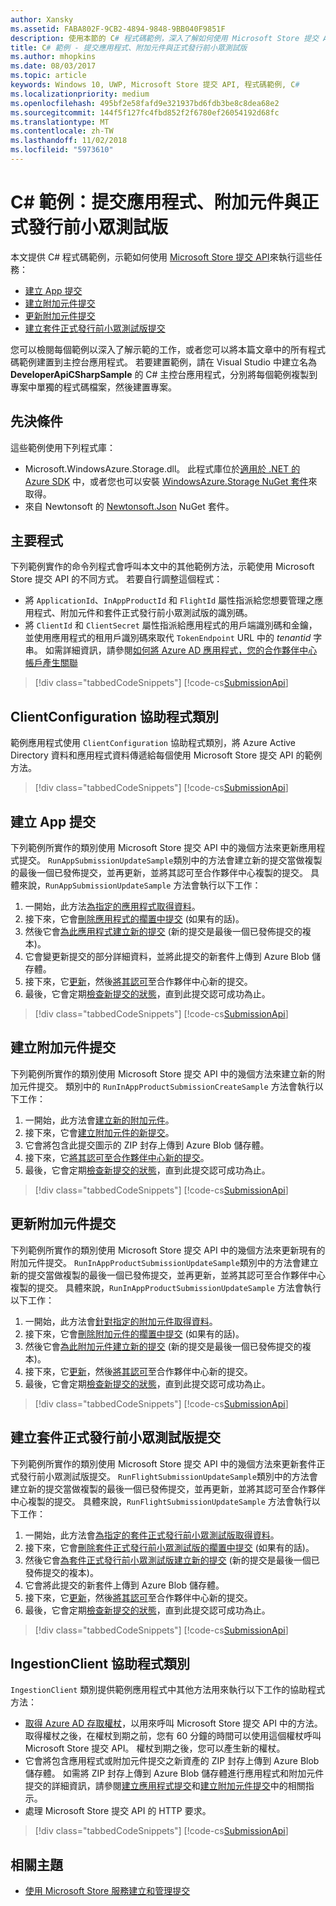 ```yaml
---
author: Xansky
ms.assetid: FABA802F-9CB2-4894-9848-9BB040F9851F
description: 使用本節的 C# 程式碼範例，深入了解如何使用 Microsoft Store 提交 API。
title: C# 範例 - 提交應用程式、附加元件與正式發行前小眾測試版
ms.author: mhopkins
ms.date: 08/03/2017
ms.topic: article
keywords: Windows 10, UWP, Microsoft Store 提交 API, 程式碼範例, C#
ms.localizationpriority: medium
ms.openlocfilehash: 495bf2e58fafd9e321937bd6fdb3be8c8dea68e2
ms.sourcegitcommit: 144f5f127fc4fbd852f2f6780ef26054192d68fc
ms.translationtype: MT
ms.contentlocale: zh-TW
ms.lasthandoff: 11/02/2018
ms.locfileid: "5973610"
---
```

# <a name="c-sample-submissions-for-apps-add-ons-and-flights"></a>C\# 範例：提交應用程式、附加元件與正式發行前小眾測試版

本文提供 C# 程式碼範例，示範如何使用 [Microsoft Store 提交 API](create-and-manage-submissions-using-windows-store-services.md)來執行這些任務：

* [建立 App 提交](#create-app-submission)
* [建立附加元件提交](#create-add-on-submission)
* [更新附加元件提交](#update-add-on-submission)
* [建立套件正式發行前小眾測試版提交](#create-flight-submission)

您可以檢閱每個範例以深入了解示範的工作，或者您可以將本篇文章中的所有程式碼範例建置到主控台應用程式。 若要建置範例，請在 Visual Studio 中建立名為 **DeveloperApiCSharpSample** 的 C# 主控台應用程式，分別將每個範例複製到專案中單獨的程式碼檔案，然後建置專案。

## <a name="prerequisites"></a>先決條件

這些範例使用下列程式庫：

* Microsoft.WindowsAzure.Storage.dll。 此程式庫位於[適用於 .NET 的 Azure SDK](https://azure.microsoft.com/downloads/) 中，或者您也可以安裝 [WindowsAzure.Storage NuGet 套件](https://www.nuget.org/packages/WindowsAzure.Storage)來取得。
* 來自 Newtonsoft 的 [Newtonsoft.Json](http://www.newtonsoft.com/json) NuGet 套件。

## <a name="main-program"></a>主要程式

下列範例實作的命令列程式會呼叫本文中的其他範例方法，示範使用 Microsoft Store 提交 API 的不同方式。 若要自行調整這個程式：

* 將 ```ApplicationId```、```InAppProductId``` 和 ```FlightId``` 屬性指派給您想要管理之應用程式、附加元件和套件正式發行前小眾測試版的識別碼。
* 將 ```ClientId``` 和 ```ClientSecret``` 屬性指派給應用程式的用戶端識別碼和金鑰，並使用應用程式的租用戶識別碼來取代 ```TokenEndpoint``` URL 中的 *tenantid* 字串。 如需詳細資訊，請參閱[如何將 Azure AD 應用程式，您的合作夥伴中心帳戶產生關聯](create-and-manage-submissions-using-windows-store-services.md#how-to-associate-an-azure-ad-application-with-your-partner-center-account)

> [!div class="tabbedCodeSnippets"]
[!code-cs[SubmissionApi](./code/StoreServicesExamples_Submission/cs/Program.cs#Main)]

<span id="clientconfiguration" />

## <a name="clientconfiguration-helper-class"></a>ClientConfiguration 協助程式類別

範例應用程式使用 ```ClientConfiguration``` 協助程式類別，將 Azure Active Directory 資料和應用程式資料傳遞給每個使用 Microsoft Store 提交 API 的範例方法。

> [!div class="tabbedCodeSnippets"]
[!code-cs[SubmissionApi](./code/StoreServicesExamples_Submission/cs/ClientConfiguration.cs#ClientConfiguration)]

<span id="create-app-submission" />

## <a name="create-an-app-submission"></a>建立 App 提交

下列範例所實作的類別使用 Microsoft Store 提交 API 中的幾個方法來更新應用程式提交。 ```RunAppSubmissionUpdateSample```類別中的方法會建立新的提交當做複製的最後一個已發佈提交，並再更新，並將其認可至合作夥伴中心複製的提交。 具體來說，```RunAppSubmissionUpdateSample``` 方法會執行以下工作：

1. 一開始，此方法[為指定的應用程式取得資料](get-an-app.md)。
2. 接下來，它會[刪除應用程式的擱置中提交](delete-an-app-submission.md) (如果有的話)。
3. 然後它會[為此應用程式建立新的提交](create-an-app-submission.md) (新的提交是最後一個已發佈提交的複本)。
4. 它會變更新提交的部分詳細資料，並將此提交的新套件上傳到 Azure Blob 儲存體。
5. 接下來，它[更新](update-an-app-submission.md)，然後[將其認可](commit-an-app-submission.md)至合作夥伴中心新的提交。
6. 最後，它會定期[檢查新提交的狀態](get-status-for-an-app-submission.md)，直到此提交認可成功為止。

> [!div class="tabbedCodeSnippets"]
[!code-cs[SubmissionApi](./code/StoreServicesExamples_Submission/cs/AppSubmissionUpdateSample.cs#AppSubmissionUpdateSample)]

<span id="create-add-on-submission" />

## <a name="create-an-add-on-submission"></a>建立附加元件提交

下列範例所實作的類別使用 Microsoft Store 提交 API 中的幾個方法來建立新的附加元件提交。 類別中的 ```RunInAppProductSubmissionCreateSample``` 方法會執行以下工作：

1. 一開始，此方法會[建立新的附加元件](create-an-add-on.md)。
2. 接下來，它會[建立附加元件的新提交](create-an-add-on-submission.md)。
3. 它會將包含此提交圖示的 ZIP 封存上傳到 Azure Blob 儲存體。
4. 接下來，它[將其認可至合作夥伴中心新的提交](commit-an-add-on-submission.md)。
5. 最後，它會定期[檢查新提交的狀態](get-status-for-an-add-on-submission.md)，直到此提交認可成功為止。

> [!div class="tabbedCodeSnippets"]
[!code-cs[SubmissionApi](./code/StoreServicesExamples_Submission/cs/InAppProductSubmissionCreateSample.cs#InAppProductSubmissionCreateSample)]

<span id="update-add-on-submission" />

## <a name="update-an-add-on-submission"></a>更新附加元件提交

下列範例所實作的類別使用 Microsoft Store 提交 API 中的幾個方法來更新現有的附加元件提交。 ```RunInAppProductSubmissionUpdateSample```類別中的方法會建立新的提交當做複製的最後一個已發佈提交，並再更新，並將其認可至合作夥伴中心複製的提交。 具體來說，```RunInAppProductSubmissionUpdateSample``` 方法會執行以下工作：

1. 一開始，此方法會[針對指定的附加元件取得資料](get-an-add-on.md)。
2. 接下來，它會[刪除附加元件的擱置中提交](delete-an-add-on-submission.md) (如果有的話)。
3. 然後它會[為此附加元件建立新的提交](create-an-add-on-submission.md) (新的提交是最後一個已發佈提交的複本)。
5. 接下來，它[更新](update-an-add-on-submission.md)，然後[將其認可](commit-an-add-on-submission.md)至合作夥伴中心新的提交。
6. 最後，它會定期[檢查新提交的狀態](get-status-for-an-add-on-submission.md)，直到此提交認可成功為止。

> [!div class="tabbedCodeSnippets"]
[!code-cs[SubmissionApi](./code/StoreServicesExamples_Submission/cs/InAppProductSubmissionUpdateSample.cs#InAppProductSubmissionUpdateSample)]

<span id="create-flight-submission" />

## <a name="create-a-package-flight-submission"></a>建立套件正式發行前小眾測試版提交

下列範例所實作的類別使用 Microsoft Store 提交 API 中的幾個方法來更新套件正式發行前小眾測試版提交。 ```RunFlightSubmissionUpdateSample```類別中的方法會建立新的提交當做複製的最後一個已發佈提交，並再更新，並將其認可至合作夥伴中心複製的提交。 具體來說，```RunFlightSubmissionUpdateSample``` 方法會執行以下工作：

1. 一開始，此方法會[為指定的套件正式發行前小眾測試版取得資料](get-a-flight.md)。
2. 接下來，它會[刪除套件正式發行前小眾測試版的擱置中提交](delete-a-flight-submission.md) (如果有的話)。
3. 然後它會[為套件正式發行前小眾測試版建立新的提交](create-a-flight-submission.md) (新的提交是最後一個已發佈提交的複本)。
4. 它會將此提交的新套件上傳到 Azure Blob 儲存體。
5. 接下來，它[更新](update-a-flight-submission.md)，然後[將其認可](commit-a-flight-submission.md)至合作夥伴中心新的提交。
6. 最後，它會定期[檢查新提交的狀態](get-status-for-a-flight-submission.md)，直到此提交認可成功為止。

> [!div class="tabbedCodeSnippets"]
[!code-cs[SubmissionApi](./code/StoreServicesExamples_Submission/cs/FlightSubmissionUpdateSample.cs#FlightSubmissionUpdateSample)]

<span id="ingestionclient" />

## <a name="ingestionclient-helper-class"></a>IngestionClient 協助程式類別

```IngestionClient``` 類別提供範例應用程式中其他方法用來執行以下工作的協助程式方法：

* [取得 Azure AD 存取權杖](create-and-manage-submissions-using-windows-store-services.md#obtain-an-azure-ad-access-token)，以用來呼叫 Microsoft Store 提交 API 中的方法。 取得權杖之後，在權杖到期之前，您有 60 分鐘的時間可以使用這個權杖呼叫 Microsoft Store 提交 API。 權杖到期之後，您可以產生新的權杖。
* 它會將包含應用程式或附加元件提交之新資產的 ZIP 封存上傳到 Azure Blob 儲存體。 如需將 ZIP 封存上傳到 Azure Blob 儲存體進行應用程式和附加元件提交的詳細資訊，請參閱[建立應用程式提交](manage-app-submissions.md#create-an-app-submission)和[建立附加元件提交](manage-add-on-submissions.md#create-an-add-on-submission)中的相關指示。
* 處理 Microsoft Store 提交 API 的 HTTP 要求。

> [!div class="tabbedCodeSnippets"]
[!code-cs[SubmissionApi](./code/StoreServicesExamples_Submission/cs/IngestionClient.cs#IngestionClient)]

## <a name="related-topics"></a>相關主題

* [使用 Microsoft Store 服務建立和管理提交](create-and-manage-submissions-using-windows-store-services.md)
